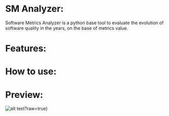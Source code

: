 # SM Analyzer:
Software Metrics Analyzer is a python base tool to evaluate the evolution of software quality in the years, on the base of metrics value.

# Features:

# How to use:

# Preview:
![alt text](https://github.com/robertoiuliano98/softwareMetricsAnalyzer/blob/main/preview/screenshot-861d4e40.jpg)?raw=true)
